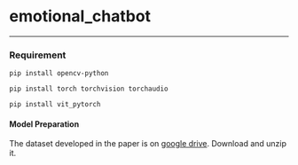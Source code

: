 # emotional_chatbot
---
### Requirement
~~~
pip install opencv-python
~~~
~~~
pip install torch torchvision torchaudio
~~~
~~~
pip install vit_pytorch
~~~
#### Model Preparation
The dataset developed in the paper is on [google drive](https://drive.google.com/file/d/1QtJpzCZfCCFs5N_ZwSG6_Jpwwkr-53og/view?usp=sharing). Download and unzip it.
